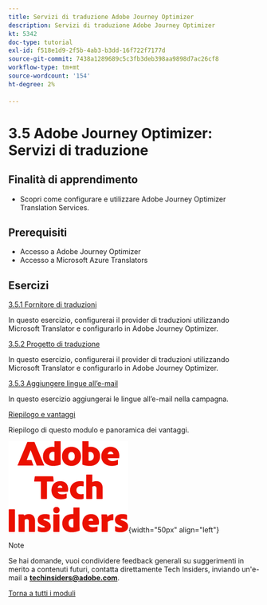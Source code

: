 ```yaml
---
title: Servizi di traduzione Adobe Journey Optimizer
description: Servizi di traduzione Adobe Journey Optimizer
kt: 5342
doc-type: tutorial
exl-id: f518e1d9-2f5b-4ab3-b3dd-16f722f7177d
source-git-commit: 7438a1289689c5c3fb3deb398aa9898d7ac26cf8
workflow-type: tm+mt
source-wordcount: '154'
ht-degree: 2%

---
```


# 3.5 Adobe Journey Optimizer: Servizi di traduzione

## Finalità di apprendimento

- Scopri come configurare e utilizzare Adobe Journey Optimizer Translation Services.

## Prerequisiti

- Accesso a Adobe Journey Optimizer
- Accesso a Microsoft Azure Translators

## Esercizi

[3.5.1 Fornitore di traduzioni](./ex1.md)

In questo esercizio, configurerai il provider di traduzioni utilizzando Microsoft Translator e configurarlo in Adobe Journey Optimizer.

[3.5.2 Progetto di traduzione](./ex2.md)

In questo esercizio, configurerai il provider di traduzioni utilizzando Microsoft Translator e configurarlo in Adobe Journey Optimizer.

[3.5.3 Aggiungere lingue all’e-mail](./ex3.md)

In questo esercizio aggiungerai le lingue all’e-mail nella campagna.

[Riepilogo e vantaggi](./summary.md)

Riepilogo di questo modulo e panoramica dei vantaggi.

![Informazioni tecniche](./../../../assets/images/techinsiders.png){width="50px" align="left"}

>[!NOTE]
>
>Se hai domande, vuoi condividere feedback generali su suggerimenti in merito a contenuti futuri, contatta direttamente Tech Insiders, inviando un&#39;e-mail a **techinsiders@adobe.com**.

[Torna a tutti i moduli](../../../overview.md)

